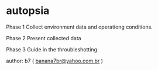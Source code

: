 autopsia
========

Phase 1
Collect environment data and operationg conditions.

Phase 2
Present collected data

Phase 3
Guide in the throubleshotting.


author: b7 ( banana7br@yahoo.com.br )
